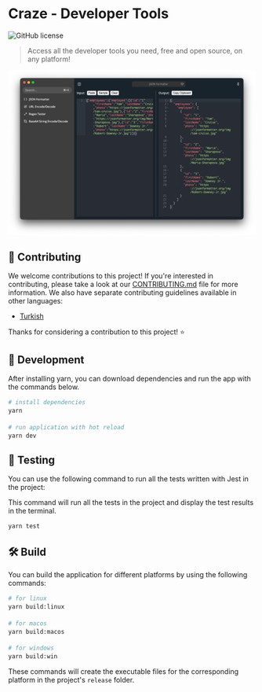 # Craze - Developer Tools
![GitHub license](https://img.shields.io/github/license/caoxiemeihao/vite-react-electron)

> Access all the developer tools you need, free and open source, on any platform!

![img.png](docs/images/app.png)


## 🚀 Contributing

We welcome contributions to this project! If you're interested in contributing, please take a look at our [CONTRIBUTING.md](./docs/CONTRIBUTING-en.md) file for more information. We also have separate contributing guidelines available in other languages:
- [Turkish](./docs/CONTRIBUTING-tr.md)

Thanks for considering a contribution to this project! ⭐️

## 🛫 Development
After installing yarn, you can download dependencies and run the app with the commands below.

```sh
# install dependencies
yarn

# run application with hot reload
yarn dev
```

## 🧪 Testing
You can use the following command to run all the tests written with Jest in the project: 

This command will run all the tests in the project and display the test results in the terminal.

```sh
yarn test
```

## 🛠 Build
You can build the application for different platforms by using the following commands:
```sh
# for linux
yarn build:linux

# for macos
yarn build:macos

# for windows
yarn build:win
```

These commands will create the executable files for the corresponding platform in the project's `release` folder.


